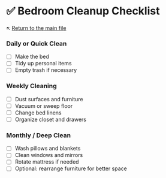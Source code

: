 # ✅ Bedroom Cleanup Checklist

↖️ [Return to the main file](../README.md)

### Daily or Quick Clean

- [ ] Make the bed
- [ ] Tidy up personal items
- [ ] Empty trash if necessary

### Weekly Cleaning

- [ ] Dust surfaces and furniture
- [ ] Vacuum or sweep floor
- [ ] Change bed linens
- [ ] Organize closet and drawers

### Monthly / Deep Clean

- [ ] Wash pillows and blankets
- [ ] Clean windows and mirrors
- [ ] Rotate mattress if needed
- [ ] Optional: rearrange furniture for better space
